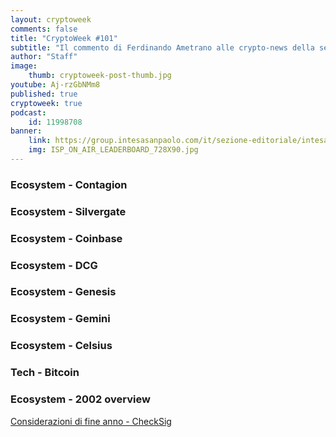 ```yaml
---
layout: cryptoweek
comments: false
title: "CryptoWeek #101"
subtitle: "Il commento di Ferdinando Ametrano alle crypto-news della settimana" 
author: "Staff"
image:
    thumb: cryptoweek-post-thumb.jpg
youtube: Aj-rzGbNMm8
published: true
cryptoweek: true
podcast:
    id: 11998708
banner:
    link: https://group.intesasanpaolo.com/it/sezione-editoriale/intesa-sanpaolo-on-air?utm_campaign=GoldInstitute&utm_source=GoldInstitute&utm_medium=Banner_CPM&utm_content=DisplayAwareness&utm_term=GoldInstitute_Banner_CPM_GoldInstitute_
    img: ISP_ON_AIR_LEADERBOARD_728X90.jpg
---
```


### Ecosystem - Contagion

### Ecosystem - Silvergate

### Ecosystem - Coinbase

### Ecosystem - DCG

### Ecosystem - Genesis

### Ecosystem - Gemini

### Ecosystem - Celsius

### Tech - Bitcoin

### Ecosystem - 2002 overview

[Considerazioni di fine anno - CheckSig](https://www.checksig.com/it/considerazioni-di-fine-anno-2022/)
